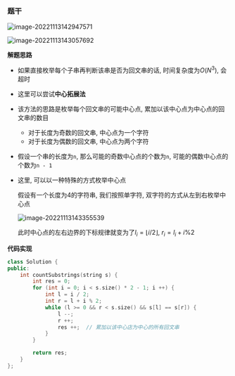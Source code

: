 ### 题干

![image-20221113142947571](http://www.cdn.liver0377.xyz/typora/202211131429833.png)



![image-20221113143057692](http://www.cdn.liver0377.xyz/typora/202211131431033.png)



**解题思路**

- 如果直接枚举每个子串再判断该串是否为回文串的话, 时间复杂度为$O(N^3)$, 会超时

- 这里可以尝试**中心拓展法**

- 该方法的思路是枚举每个回文串的可能中心点, 累加以该中心点为中心点的回文串的数目

  - 对于长度为奇数的回文串, 中心点为一个字符
  - 对于长度为偶数的回文串, 中心点为两个字符

- 假设一个串的长度为`n`, 那么可能的奇数中心点的个数为`n`, 可能的偶数中心点的个数为`n - 1`

- 这里, 可以以一种特殊的方式枚举中心点

  假设有一个长度为4的字符串, 我们按照单字符, 双字符的方式从左到右枚举中心点

  ![image-20221113143355539](http://www.cdn.liver0377.xyz/typora/202211131434324.png)

  此时中心点的左右边界的下标规律就变为了$l_i = \lfloor i / 2 \rfloor$, $r_i = l_i + i \% 2$

  

**代码实现**

```cc
class Solution {
public:
    int countSubstrings(string s) {
        int res = 0;
        for (int i = 0; i < s.size() * 2 - 1; i ++) {
            int l = i / 2;
            int r = l + i % 2;
            while (l >= 0 && r < s.size() && s[l] == s[r]) {
                l --;
                r ++;
                res ++;  // 累加以该中心店为中心的所有回文串
            }
        }

        return res;
    }
};
```

